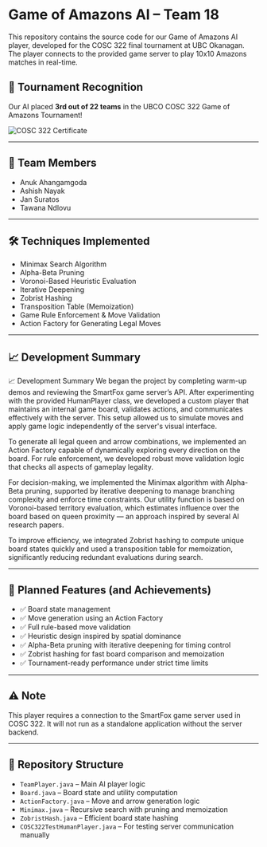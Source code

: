# Game of Amazons AI – Team 18

This repository contains the source code for our Game of Amazons AI player, developed for the COSC 322 final tournament at UBC Okanagan. The player connects to the provided game server to play 10x10 Amazons matches in real-time.

## 🏅 Tournament Recognition

Our AI placed **3rd out of 22 teams** in the UBCO COSC 322 Game of Amazons Tournament!

![COSC 322 Certificate](cosc-322-certificate.png)


---

## 👥 Team Members
- Anuk Ahangamgoda  
- Ashish Nayak  
- Jan Suratos  
- Tawana Ndlovu  

---

## 🛠 Techniques Implemented
- Minimax Search Algorithm  
- Alpha-Beta Pruning  
- Voronoi-Based Heuristic Evaluation  
- Iterative Deepening  
- Zobrist Hashing  
- Transposition Table (Memoization)  
- Game Rule Enforcement & Move Validation  
- Action Factory for Generating Legal Moves  

---

## 📈 Development Summary

📈 Development Summary
We began the project by completing warm-up demos and reviewing the SmartFox game server’s API. After experimenting with the provided HumanPlayer class, we developed a custom player that maintains an internal game board, validates actions, and communicates effectively with the server. This setup allowed us to simulate moves and apply game logic independently of the server's visual interface.

To generate all legal queen and arrow combinations, we implemented an Action Factory capable of dynamically exploring every direction on the board. For rule enforcement, we developed robust move validation logic that checks all aspects of gameplay legality.

For decision-making, we implemented the Minimax algorithm with Alpha-Beta pruning, supported by iterative deepening to manage branching complexity and enforce time constraints. Our utility function is based on Voronoi-based territory evaluation, which estimates influence over the board based on queen proximity — an approach inspired by several AI research papers.

To improve efficiency, we integrated Zobrist hashing to compute unique board states quickly and used a transposition table for memoization, significantly reducing redundant evaluations during search.

---

## 📅 Planned Features (and Achievements)
- ✅ Board state management  
- ✅ Move generation using an Action Factory  
- ✅ Full rule-based move validation  
- ✅ Heuristic design inspired by spatial dominance  
- ✅ Alpha-Beta pruning with iterative deepening for timing control  
- ✅ Zobrist hashing for fast board comparison and memoization  
- ✅ Tournament-ready performance under strict time limits  

---

## ⚠️ Note
This player requires a connection to the SmartFox game server used in COSC 322. It will not run as a standalone application without the server backend.

---

## 📂 Repository Structure
- `TeamPlayer.java` – Main AI player logic  
- `Board.java` – Board state and utility computation  
- `ActionFactory.java` – Move and arrow generation logic  
- `Minimax.java` – Recursive search with pruning and memoization  
- `ZobristHash.java` – Efficient board state hashing  
- `COSC322TestHumanPlayer.java` – For testing server communication manually  
